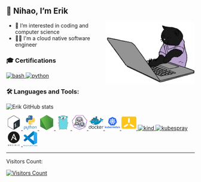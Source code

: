 
## 🎲 Nihao, I’m Erik

<img align='right' src="giphy.webp" width="240">

- 👀 I’m interested in coding and computer science
- 🧑‍💻 I'm a cloud native software engineer


### 🎓 Certifications

<p align="left"> 
  <a href="http://www.credly.com/badges/eda23693-357b-4660-9096-eacad5e34319" target="_blank">
    <img src="https://images.credly.com/images/8b8ed108-e77d-4396-ac59-2504583b9d54/cka_from_cncfsite__281_29.png" alt="bash" width="75" height="75"/>
  </a>
  <a href="https://www.credly.com/badges/2dd1f3b6-8f2f-44fa-b125-511b32bbf479" target="_blank">
    <img src="https://images.credly.com/images/9945dfcb-1cca-4529-85e6-db1be3782210/kubernetes-security-specialist-logo2.png" alt="python" width="70" height="70"/>
  </a>
</p>


### 🛠️ Languages and Tools:

![Erik GitHub stats](https://github-readme-stats.vercel.app/api?username=erikjiang&show_icons=true&theme=transparent)

<p align="left"> 
  <a href="https://www.gnu.org/software/bash/manual/bash.html" target="_blank">
    <img src="https://raw.githubusercontent.com/devicons/devicon/master/icons/bash/bash-original.svg" alt="bash" width="40" height="40"/>
  </a>
  <a href="https://www.python.org/" target="_blank">
    <img src="https://raw.githubusercontent.com/devicons/devicon/master/icons/python/python-original-wordmark.svg" alt="python" width="40" height="40"/>
  </a>
  <a href="https://nodejs.org/en/" target="_blank">
    <img src="https://raw.githubusercontent.com/devicons/devicon/master/icons/nodejs/nodejs-original.svg" alt="nodejs" width="40" height="40"/>
  </a>
  <a href="https://golang.org" target="_blank">
    <img src="https://raw.githubusercontent.com/devicons/devicon/master/icons/go/go-original.svg" alt="go" width="40" height="40"/>
  </a>
  <a href="https://podman.io/" target="_blank">
    <img src="https://raw.githubusercontent.com/devicons/devicon/master/icons/podman/podman-original.svg" alt="podman" width="40" height="40"/>
  </a>
  <a href="https://www.docker.com/" target="_blank">
    <img src="https://raw.githubusercontent.com/devicons/devicon/master/icons/docker/docker-original-wordmark.svg" alt="docker" width="40" height="40"/>
  </a>
  <a href="https://kubernetes.io/" target="_blank">
    <img src="https://raw.githubusercontent.com/devicons/devicon/master/icons/kubernetes/kubernetes-plain-wordmark.svg" alt="kubernetes" width="40" height="40"/>
  </a>
  <a href="https://k3s.io/" target="_blank">
    <img src="https://raw.githubusercontent.com/devicons/devicon/master/icons/k3s/k3s-original.svg" alt="k3s" width="40" height="40"/>
  </a>
  <a href="https://kind.sigs.k8s.io/" target="_blank">
    <img src="https://raw.githubusercontent.com/kubernetes-sigs/kind/main/logo/logo.svg" alt="kind" width="40" height="40"/>
  </a>
  <a href="https://kubespray.io/" target="_blank">
    <img src="https://raw.githubusercontent.com/kubernetes-sigs/kubespray/master/logo/logo-clear.svg" alt="kubespray" width="40" height="40"/>
  </a>
  <a href="https://www.ansible.com/" target="_blank">
    <img src="https://raw.githubusercontent.com/devicons/devicon/master/icons/ansible/ansible-original-wordmark.svg" alt="ansible" width="40" height="40"/>
  </a>
  <a href="https://code.visualstudio.com/" target="_blank">
    <img src="https://raw.githubusercontent.com/devicons/devicon/master/icons/vscode/vscode-original-wordmark.svg" alt="vscode" width="40" height="40"/>
  </a>
</p>

---

Visitors Count:

[![Visitors Count](https://profile-counter.glitch.me/{erikjiang}/count.svg)](https://github.com/ErikJiang)
